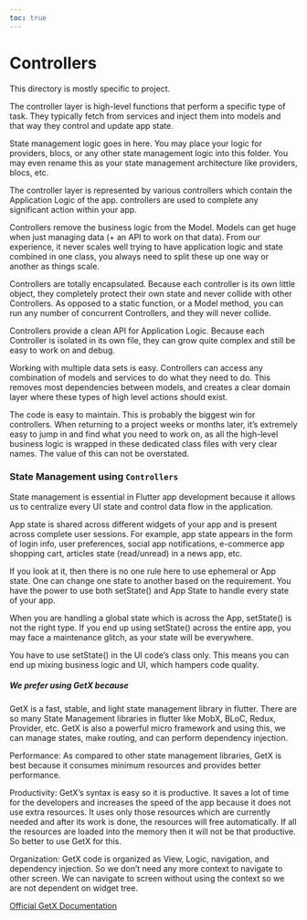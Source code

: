 ```yaml
---
toc: true
---
```


# Controllers


This directory is mostly specific to project.

The controller layer is high-level functions that perform a specific type of task. They typically fetch from services and inject them into models and that way they control and update app state.

State management logic goes in here. You may place your logic for providers, blocs, or any other state management logic into this folder. You may even rename this as your state management architecture like providers, blocs, etc.

The controller layer is represented by various controllers which contain the Application Logic of the app. controllers are used to complete any significant action within your app.

Controllers remove the business logic from the Model. Models can get huge when just managing data (+ an API to work on that data). From our experience, it never scales well trying to have application logic and state combined in one class, you always need to split these up one way or another as things scale.

Controllers are totally encapsulated. Because each controller is its own little object, they completely protect their own state and never collide with other Controllers. As opposed to a static function, or a Model method, you can run any number of concurrent Controllers, and they will never collide.

Controllers provide a clean API for Application Logic. Because each Controller is isolated in its own file, they can grow quite complex and still be easy to work on and debug.

Working with multiple data sets is easy. Controllers can access any combination of models and services to do what they need to do. This removes most dependencies between models, and creates a clear domain layer where these types of high level actions should exist.

The code is easy to maintain. This is probably the biggest win for controllers. When returning to a project weeks or months later, it’s extremely easy to jump in and find what you need to work on, as all the high-level business logic is wrapped in these dedicated class files with very clear names. The value of this can not be overstated.

### State Management using `Controllers`

State management is essential in Flutter app development because it allows us to centralize every UI state and control data flow in the application.

App state is shared across different widgets of your app and is present across complete user sessions. For example, app state appears in the form of login info, user preferences, social app notifications, e-commerce app shopping cart, articles state (read/unread) in a news app, etc.

If you look at it, then there is no one rule here to use ephemeral or App state. One can change one state to another based on the requirement. You have the power to use both setState() and App State to handle every state of your app.

When you are handling a global state which is across the App, setState() is not the right type.
If you end up using setState() across the entire app, you may face a maintenance glitch, as your state will be everywhere.

You have to use setState() in the UI code’s class only. This means you can end up mixing business logic and UI, which hampers code quality.

##### We prefer using GetX because

GetX is a fast, stable, and light state management library in flutter. There are so many State Management libraries in flutter like MobX, BLoC, Redux, Provider, etc. GetX is also a powerful micro framework and using this, we can manage states, make routing, and can perform dependency injection.

Performance: As compared to other state management libraries, GetX is best because it consumes minimum resources and provides better performance.

Productivity: GetX’s syntax is easy so it is productive. It saves a lot of time for the developers and increases the speed of the app because it does not use extra resources. It uses only those resources which are currently needed and after its work is done, the resources will free automatically. If all the resources are loaded into the memory then it will not be that productive. So better to use GetX for this.

Organization: GetX code is organized as View, Logic, navigation, and dependency injection. So we don’t need any more context to navigate to other screen. We can navigate to screen without using the context so we are not dependent on widget tree.

[Official GetX Documentation](https://pub.dev/packages/get)